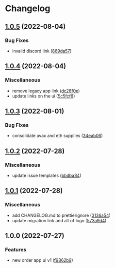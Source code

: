 # Changelog

## [1.0.5](https://github.com/new-order-network/new-order-app-ui/compare/v1.0.4...v1.0.5) (2022-08-04)


### Bug Fixes

* invalid discord link ([869da57](https://github.com/new-order-network/new-order-app-ui/commit/869da573e6d6bd072f24c97be30da20b1018b31c))

## [1.0.4](https://github.com/new-order-network/new-order-app-ui/compare/v1.0.3...v1.0.4) (2022-08-04)


### Miscellaneous

* remove legacy app link ([dc26f0e](https://github.com/new-order-network/new-order-app-ui/commit/dc26f0e8c316c85a51f616edc1e86af462129a21))
* update links on the ui ([5c5fcf8](https://github.com/new-order-network/new-order-app-ui/commit/5c5fcf85625d4b30f802cfc502f88f5420df3eba))

## [1.0.3](https://github.com/new-order-network/new-order-app-ui/compare/v1.0.2...v1.0.3) (2022-08-01)


### Bug Fixes

* consolidate avax and eth supplies ([34eab06](https://github.com/new-order-network/new-order-app-ui/commit/34eab062a1f470b3adf69bfddae757d8862ae773))

## [1.0.2](https://github.com/new-order-network/new-order-app-ui/compare/v1.0.1...v1.0.2) (2022-07-28)


### Miscellaneous

* update issue templates ([bbdba84](https://github.com/new-order-network/new-order-app-ui/commit/bbdba84d043f2a48fc6383920328ddc362417e10))

## [1.0.1](https://github.com/new-order-network/new-order-app-ui/compare/v1.0.0...v1.0.1) (2022-07-28)


### Miscellaneous

* add CHANGELOG.md to prettierignore ([3136a54](https://github.com/new-order-network/new-order-app-ui/commit/3136a54f36d811c2e2042afbfd1a4dae8e084d8f))
* update migration link and alt of logo ([573a9d4](https://github.com/new-order-network/new-order-app-ui/commit/573a9d4c46403394d34f4b563dcac980e1029c4c))

## 1.0.0 (2022-07-27)


### Features

* new order app ui v1 ([f9862b9](https://github.com/new-order-network/new-order-app-ui/commit/f9862b94e955c92527ab924c557f47ada87cd73e))
